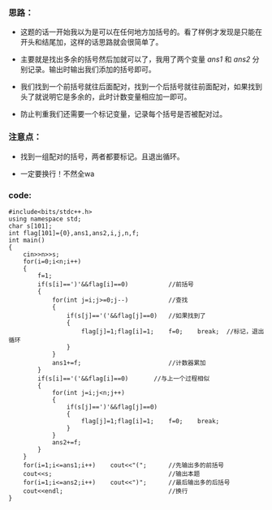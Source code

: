 ### 思路：
- 这题的话一开始我以为是可以在任何地方加括号的。看了样例才发现是只能在开头和结尾加，这样的话思路就会很简单了。

- 主要就是找出多余的括号然后加就可以了，我用了两个变量 _ans1_ 和 _ans2_ 分别记录。输出时输出我们添加的括号即可。

- 我们找到一个前括号就往后面配对，找到一个后括号就往前面配对，如果找到头了就说明它是多余的，此时计数变量相应加一即可。

- 防止判重我们还需要一个标记变量，记录每个括号是否被配对过。

### 注意点：
- 找到一组配对的括号，两者都要标记。且退出循环。

- 一定要换行！不然全wa

### code:
```
#include<bits/stdc++.h>
using namespace std;
char s[101];
int flag[101]={0},ans1,ans2,i,j,n,f;
int main()
{
	cin>>n>>s;
	for(i=0;i<n;i++)
	{
		f=1;
		if(s[i]==')'&&flag[i]==0)			//前括号 
		{
			for(int j=i;j>=0;j--)			//查找 
			{
				if(s[j]=='('&&flag[j]==0)	//如果找到了 
				{
					flag[j]=1;flag[i]=1;	f=0;	break;	//标记，退出循环 
				}
			}
			ans1+=f;						//计数器累加 
		}
		if(s[i]=='('&&flag[i]==0)		//与上一个过程相似 
		{
			for(int j=i;j<n;j++)
			{
				if(s[j]==')'&&flag[j]==0)
				{
					flag[j]=1;flag[i]=1;	f=0;	break;
				}
			}
			ans2+=f;
		}	
	}
	for(i=1;i<=ans1;i++)	cout<<"(";		//先输出多的前括号 
	cout<<s;								//输出本题 
	for(i=1;i<=ans2;i++)	cout<<")";		//最后输出多的后括号 
	cout<<endl;								//换行 
}

```
